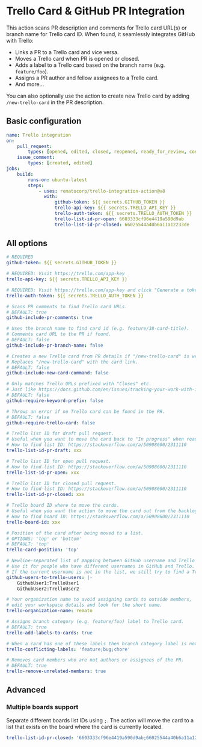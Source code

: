 # Trello Card & GitHub PR Integration

This action scans PR description and comments for Trello card URL(s) or branch name for Trello card ID. When found, it seamlessly integrates GitHub with Trello:

-   Links a PR to a Trello card and vice versa.
-   Moves a Trello card when PR is opened or closed.
-   Adds a label to a Trello card based on the branch name (e.g. `feature/foo`).
-   Assigns a PR author and fellow assignees to a Trello card.
-   And more...

You can also optionally use the action to create new Trello card by adding `/new-trello-card` in the PR description.

## Basic configuration

```yaml
name: Trello integration
on:
    pull_request:
        types: [opened, edited, closed, reopened, ready_for_review, converted_to_draft]
    issue_comment:
        types: [created, edited]
jobs:
    build:
        runs-on: ubuntu-latest
        steps:
            - uses: rematocorp/trello-integration-action@v8
              with:
                  github-token: ${{ secrets.GITHUB_TOKEN }}
                  trello-api-key: ${{ secrets.TRELLO_API_KEY }}
                  trello-auth-token: ${{ secrets.TRELLO_AUTH_TOKEN }}
                  trello-list-id-pr-open: 6603333cf96e4419a590d9ab
                  trello-list-id-pr-closed: 66025544a40b6a11a12233de
```

## All options

```yaml
# REQUIRED
github-token: ${{ secrets.GITHUB_TOKEN }}

# REQUIRED: Visit https://trello.com/app-key
trello-api-key: ${{ secrets.TRELLO_API_KEY }}

# REQUIRED: Visit https://trello.com/app-key and click "Generate a token".
trello-auth-token: ${{ secrets.TRELLO_AUTH_TOKEN }}

# Scans PR comments to find Trello card URLs.
# DEFAULT: true
github-include-pr-comments: true

# Uses the branch name to find card id (e.g. feature/38-card-title).
# Comments card URL to the PR if found.
# DEFAULT: false
github-include-pr-branch-name: false

# Creates a new Trello card from PR details if "/new-trello-card" is written in the PR description.
# Replaces "/new-trello-card" with the card link.
# DEFAULT: false
github-include-new-card-command: false

# Only matches Trello URLs prefixed with "Closes" etc.
# Just like https://docs.github.com/en/issues/tracking-your-work-with-issues/linking-a-pull-request-to-an-issue#linking-a-pull-request-to-an-issue-using-a-keyword
# DEFAULT: false
github-require-keyword-prefix: false

# Throws an error if no Trello card can be found in the PR.
# DEFAULT: false
github-require-trello-card: false

# Trello list ID for draft pull request.
# Useful when you want to move the card back to "In progress" when ready PR is converted to draft.
# How to find list ID: https://stackoverflow.com/a/50908600/2311110
trello-list-id-pr-draft: xxx

# Trello list ID for open pull request.
# How to find list ID: https://stackoverflow.com/a/50908600/2311110
trello-list-id-pr-open: xxx

# Trello list ID for closed pull request.
# How to find list ID: https://stackoverflow.com/a/50908600/2311110
trello-list-id-pr-closed: xxx

# Trello board ID where to move the cards.
# Useful when you want the action to move the card out from the backlog.
# How to find board ID: https://stackoverflow.com/a/50908600/2311110
trello-board-id: xxx

# Position of the card after being moved to a list.
# OPTIONS: 'top' or 'bottom'
# DEFAULT: 'top'
trello-card-position: 'top'

# Newline-separated list of mapping between GitHub username and Trello username.
# Use it for people who have different usernames in GitHub and Trello.
# If the current username is not in the list, we still try to find a Trello user with GitHub username.
github-users-to-trello-users: |-
    GithubUser1:TrelloUser1
    GithubUser2:TrelloUser2

# Your organization name to avoid assigning cards to outside members,
# edit your workspace details and look for the short name.
trello-organization-name: remato

# Assigns branch category (e.g. feature/foo) label to Trello card.
# DEFAULT: true
trello-add-labels-to-cards: true

# When a card has one of these labels then branch category label is not assigned.
trello-conflicting-labels: 'feature;bug;chore'

# Removes card members who are not authors or assignees of the PR.
# DEFAULT: true
trello-remove-unrelated-members: true
```

## Advanced

### Multiple boards support

Separate different boards list IDs using `;`. The action will move the card to a list that exists on the board where the card is currently located.

```yaml
trello-list-id-pr-closed: '6603333cf96e4419a590d9ab;66025544a40b6a11a12233de;77788894a40b6a11a12233de'
```
